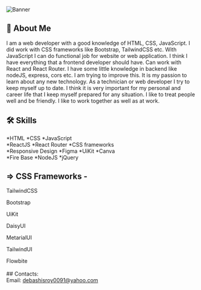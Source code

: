<img src="https://i.ibb.co/mtW34df/Yellow-Monochrome-Photo-Linked-In-Banner.png" alt="Banner"/>


## 🚀 About Me
I am a web developer with a good knowledge of HTML, CSS, JavaScript. I did work with CSS frameworks like Bootstrap, TailwindCSS etc. With JavaScript I can do functional job for website or web application. I think I have everything that a frontend developer should have. Can work with React and React Router.
I have some little knowledge in backend like nodeJS, express, cors etc. I am trying to improve this.
It is my passion to learn about any new technology. As a technician or web developer I try to keep myself up to date. I think it is very important for my personal and career life that I keep myself prepared for any situation. I like to treat people well and be friendly. I like to work together as well as at work.


## 🛠 Skills
*HTML
*CSS
*JavaScript <br/>
*ReactJS
*React Router
*CSS frameworks <br/>
*Responsive Design
*Figma
*UiKit
*Canva <br/>
*Fire Base
*NodeJS
*jQuery


## => CSS Frameworks -

TailwindCSS

Bootstrap

UiKit

DaisyUI

MetarialUI

TailwindUI

Flowbite
    <br/>
    <br/>
    ## Contacts: <br/>
    Email: debashisroy0091@yahoo.com<br/>
    
<!---
pally0091/pally0091 is a ✨ special ✨ repository because its `README.md` (this file) appears on your GitHub profile.
You can click the Preview link to take a look at your changes.
--->
